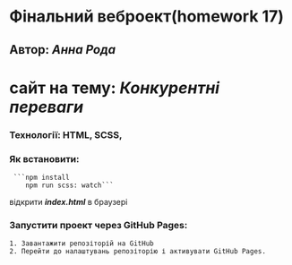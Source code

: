 # Фінальний веброект(homework 17)
## Автор: *Анна Рода*
# сайт на тему: *Конкурентні переваги*

### Технології: HTML, SCSS, 
### Як встановити:
     ```npm install
        npm run scss: watch```
    
відкрити ***index.html*** в браузері

### Запустити проект через GitHub Pages:
    1. Завантажити репозіторій на GitHub
    2. Перейти до налаштувань репозіторію і активувати GitHub Pages.
